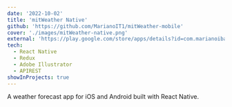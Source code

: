 ```yaml
---
date: '2022-10-02'
title: 'mitWeather Native'
github: 'https://github.com/MarianoIT1/mitWeather-mobile'
cover: './images/mitWeather-native.png'
external: 'https://play.google.com/store/apps/details?id=com.marianoibarra.mitweather'
tech:
  - React Native
  - Redux
  - Adobe Illustrator
  - APIREST
showInProjects: true
---
```


A weather forecast app for iOS and Android built with React Native.